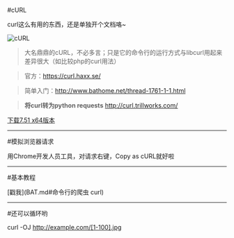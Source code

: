 #cURL

curl这么有用的东西，还是单独开个文档咯~

![cURL](https://curl.haxx.se/logo/curl-logo.svg)

> 大名鼎鼎的cURL，不必多言；只是它的命令行的运行方式与libcurl用起来差异很大（如比较php的curl用法）

> 官方：https://curl.haxx.se/

> 简单入门：http://www.bathome.net/thread-1761-1-1.html

> **将curl转为python requests** http://curl.trillworks.com/

[下载7.51 x64版本](download/curl.exe)

----

#模拟浏览器请求

用Chrome开发人员工具，对请求右键，Copy as cURL就好啦

----

#基本教程

[戳我](BAT.md#命令行的爬虫 curl)

----

#还可以循环哟

curl -OJ http://example.com/[1-100].jpg